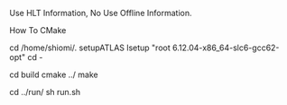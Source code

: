 Use HLT Information, No Use Offline Information.

How To CMake

cd /home/shiomi/.
setupATLAS
lsetup "root 6.12.04-x86_64-slc6-gcc62-opt"
cd -

cd build
cmake ../
make

cd ../run/
sh run.sh
